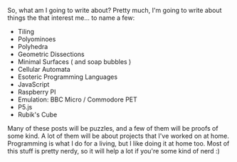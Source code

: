 So, what am I going to write about? Pretty much, I'm going to write about things the that interest me... to name a few: 

* Tiling
* Polyominoes
* Polyhedra
* Geometric Dissections
* Minimal Surfaces ( and soap bubbles )
* Cellular Automata
* Esoteric Programming Languages
* JavaScript
* Raspberry PI
* Emulation: BBC Micro / Commodore PET
* P5.js
* Rubik's Cube

Many of these posts will be puzzles, and a few of them will be proofs of some kind. A lot of them will be about projects that I've worked on at home.
Programming is what I do for a living, but I like doing it at home too. Most of this stuff is pretty nerdy, so it will help a lot if you're some kind of 
nerd :)

